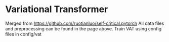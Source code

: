 # Variational Transformer
Merged from https://github.com/ruotianluo/self-critical.pytorch
All data files and preprocessing can be found in the page above.
Train VAT using config files in config/vat
